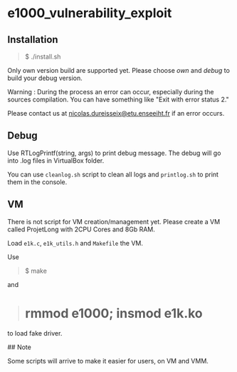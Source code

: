 # e1000_vulnerability_exploit

## Installation

> $ ./install.sh

Only own version build are supported yet. Please choose *own* and *debug* to build your debug version.

Warning : During the process an error can occur, especially during the sources compilation. You can have something like "Exit with error status 2."

Please contact us at nicolas.dureisseix@etu.enseeiht.fr if an error occurs.

## Debug

Use RTLogPrintf(string, args) to print debug message. The debug will go into .log files in VirtualBox folder.

You can use `cleanlog.sh` script to clean all logs and `printlog.sh` to print them in the console.

## VM

There is not script for VM creation/management yet. Please create a VM called ProjetLong with 2CPU Cores and 8Gb RAM.

Load `e1k.c`, `e1k_utils.h` and `Makefile` the VM.

Use 

> $ make

and

> # rmmod e1000; insmod e1k.ko

to load fake driver. 

## Note

Some scripts will arrive to make it easier for users, on VM and VMM.
